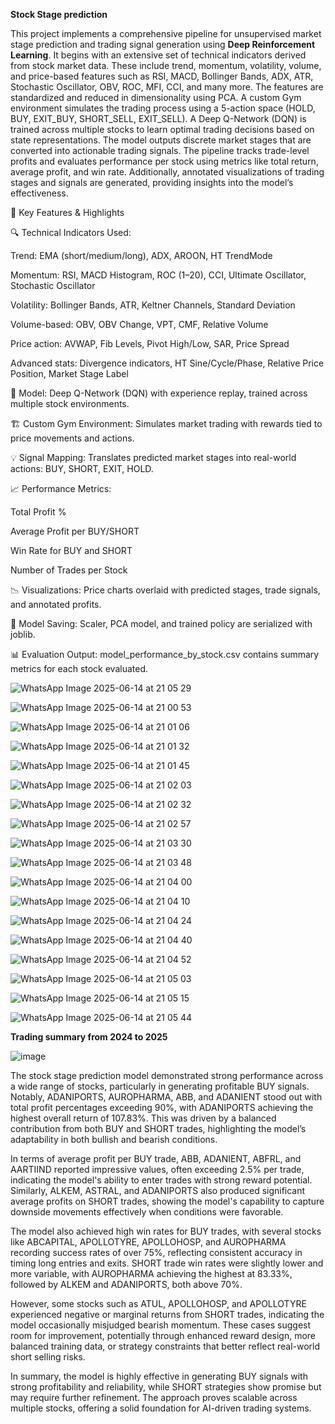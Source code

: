 **Stock Stage prediction**

This project implements a comprehensive pipeline for unsupervised market stage prediction and trading signal generation using **Deep Reinforcement Learning**. It begins with an extensive set of technical indicators derived from stock market data. These include trend, momentum, volatility, volume, and price-based features such as RSI, MACD, Bollinger Bands, ADX, ATR, Stochastic Oscillator, OBV, ROC, MFI, CCI, and many more. The features are standardized and reduced in dimensionality using PCA. A custom  Gym environment simulates the trading process using a 5-action space (HOLD, BUY, EXIT_BUY, SHORT_SELL, EXIT_SELL). A Deep Q-Network (DQN) is trained across multiple stocks to learn optimal trading decisions based on state representations. The model outputs discrete market stages that are converted into actionable trading signals. The pipeline tracks trade-level profits and evaluates performance per stock using metrics like total return, average profit, and win rate. Additionally, annotated visualizations of trading stages and signals are generated, providing insights into the model’s effectiveness.

📌 Key Features & Highlights

🔍 Technical Indicators Used:

Trend: EMA (short/medium/long), ADX, AROON, HT TrendMode

Momentum: RSI, MACD Histogram, ROC (1–20), CCI, Ultimate Oscillator, Stochastic Oscillator

Volatility: Bollinger Bands, ATR, Keltner Channels, Standard Deviation

Volume-based: OBV, OBV Change, VPT, CMF, Relative Volume

Price action: AVWAP, Fib Levels, Pivot High/Low, SAR, Price Spread

Advanced stats: Divergence indicators, HT Sine/Cycle/Phase, Relative Price Position, Market Stage Label

🧠 Model: Deep Q-Network (DQN) with experience replay, trained across multiple stock environments.

🏗️ Custom Gym Environment: Simulates market trading with rewards tied to price movements and actions.

💡 Signal Mapping: Translates predicted market stages into real-world actions: BUY, SHORT, EXIT, HOLD.

📈 Performance Metrics:

Total Profit %

Average Profit per BUY/SHORT

Win Rate for BUY and SHORT

Number of Trades per Stock

📉 Visualizations: Price charts overlaid with predicted stages, trade signals, and annotated profits.

💾 Model Saving: Scaler, PCA model, and trained policy are serialized with joblib.

📊 Evaluation Output: model_performance_by_stock.csv contains summary metrics for each stock evaluated.



![WhatsApp Image 2025-06-14 at 21 05 29](https://github.com/user-attachments/assets/5ec47053-ea92-4b39-a893-c289a0c53996)

![WhatsApp Image 2025-06-14 at 21 00 53](https://github.com/user-attachments/assets/e4896001-88b9-431e-8c31-8443248cc21c)

![WhatsApp Image 2025-06-14 at 21 01 06](https://github.com/user-attachments/assets/3b19017f-6ebd-48c1-8366-86bd5839e17a)

![WhatsApp Image 2025-06-14 at 21 01 32](https://github.com/user-attachments/assets/7dac215b-58c8-48d4-9d0e-adbf4b0255f8)

![WhatsApp Image 2025-06-14 at 21 01 45](https://github.com/user-attachments/assets/2d6898ab-bd3d-490f-ab82-b124b6506b9f)

![WhatsApp Image 2025-06-14 at 21 02 03](https://github.com/user-attachments/assets/403d7c34-0705-4e07-897b-c75a6a9390b5)

![WhatsApp Image 2025-06-14 at 21 02 32](https://github.com/user-attachments/assets/37d52d8d-6f5d-4e03-842e-0ba4f8f58319)

![WhatsApp Image 2025-06-14 at 21 02 57](https://github.com/user-attachments/assets/0e236cf8-e612-4946-9565-9701b643879a)

![WhatsApp Image 2025-06-14 at 21 03 30](https://github.com/user-attachments/assets/ef70a9b9-9ccd-4caf-a9bd-9b988f2dd1d8)

![WhatsApp Image 2025-06-14 at 21 03 48](https://github.com/user-attachments/assets/46114df8-83bc-4ecd-a7d6-cdc8683a32e9)

![WhatsApp Image 2025-06-14 at 21 04 00](https://github.com/user-attachments/assets/cb37d628-9271-4c6d-a3b8-d06bc58d61b2)

![WhatsApp Image 2025-06-14 at 21 04 10](https://github.com/user-attachments/assets/241b9169-2a5c-4f87-bcd3-dec79ab8788c)

![WhatsApp Image 2025-06-14 at 21 04 24](https://github.com/user-attachments/assets/a3159771-1407-4bea-b4dc-980527c1feeb)

![WhatsApp Image 2025-06-14 at 21 04 40](https://github.com/user-attachments/assets/f63027b3-eb0d-47d9-801a-816760793a5e)

![WhatsApp Image 2025-06-14 at 21 04 52](https://github.com/user-attachments/assets/e129889b-e8d9-4946-9603-08d7e263c454)

![WhatsApp Image 2025-06-14 at 21 05 03](https://github.com/user-attachments/assets/ad9fad30-7acb-41d6-a819-0426d7b29bea)

![WhatsApp Image 2025-06-14 at 21 05 15](https://github.com/user-attachments/assets/5847db7a-62d7-45e8-a80a-3f5f26b29848)

![WhatsApp Image 2025-06-14 at 21 05 44](https://github.com/user-attachments/assets/cd79f936-e217-4aa0-8afd-affe4b145d17)


**Trading summary from 2024 to 2025**

![image](https://github.com/user-attachments/assets/c6965bf8-44a3-4c2e-a875-45f2d48ddfe7)


The stock stage prediction model demonstrated strong performance across a wide range of stocks, particularly in generating profitable BUY signals. Notably, ADANIPORTS, AUROPHARMA, ABB, and ADANIENT stood out with total profit percentages exceeding 90%, with ADANIPORTS achieving the highest overall return of 107.83%. This was driven by a balanced contribution from both BUY and SHORT trades, highlighting the model’s adaptability in both bullish and bearish conditions.

In terms of average profit per BUY trade, ABB, ADANIENT, ABFRL, and AARTIIND reported impressive values, often exceeding 2.5% per trade, indicating the model's ability to enter trades with strong reward potential. Similarly, ALKEM, ASTRAL, and ADANIPORTS also produced significant average profits on SHORT trades, showing the model's capability to capture downside movements effectively when conditions were favorable.

The model also achieved high win rates for BUY trades, with several stocks like ABCAPITAL, APOLLOTYRE, APOLLOHOSP, and AUROPHARMA recording success rates of over 75%, reflecting consistent accuracy in timing long entries and exits. SHORT trade win rates were slightly lower and more variable, with AUROPHARMA achieving the highest at 83.33%, followed by ALKEM and ADANIPORTS, both above 70%.

However, some stocks such as ATUL, APOLLOHOSP, and APOLLOTYRE experienced negative or marginal returns from SHORT trades, indicating the model occasionally misjudged bearish momentum. These cases suggest room for improvement, potentially through enhanced reward design, more balanced training data, or strategy constraints that better reflect real-world short selling risks.

In summary, the model is highly effective in generating BUY signals with strong profitability and reliability, while SHORT strategies show promise but may require further refinement. The approach proves scalable across multiple stocks, offering a solid foundation for AI-driven trading systems.



